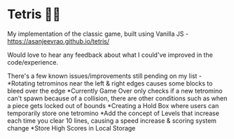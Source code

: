 # Tetris 🤖🤖
My implementation of the classic game, built using Vanilla JS - https://asanjeevrao.github.io/tetris/

Would love to hear any feedback about what I could've improved in the code/experience. 

There's a few known issues/improvements still pending on my list - 
*Rotating tetrominos near the left & right edges causes some blocks to bleed over the edge 
*Currently Game Over only checks if a new tetromino can't spawn because of a collision, there are other conditions such as when a piece gets locked out of bounds 
*Creating a Hold Box where users can temporarily store one tetromino
*Add the concept of Levels that increase each time you clear 10 lines, causing a speed increase & scoring system change
*Store High Scores in Local Storage 

